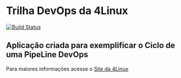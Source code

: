# Trilha DevOps da 4Linux

<!-- Altere a Flag abaixo com sua URL do Travis -->
[![Build Status](https://travis-ci.com/sergiokojima/DevOpsLab-HelloWorld.svg?branch=master)](https://travis-ci.com/sergiokojima/DevOpsLab-HelloWorld)

## Aplicação criada para exemplificar o Ciclo de uma PipeLine DevOps

Para maiores informações acesse o [Site da 4Linux](https://www.4linux.com.br/cursos/devops)
